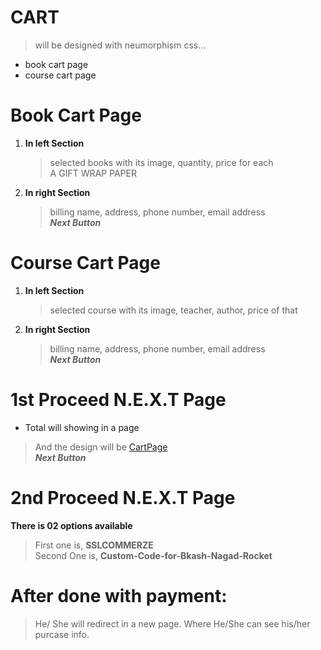 <!-- ============================================ CART SECTION ========================================================== -->
# CART
  > will be designed with neumorphism css...

- book cart page
- course cart page


# Book Cart Page

1. __In left Section__  
      > selected books with its image, quantity, price for each  
       A GIFT WRAP PAPER 

2. __In right Section__  
      > billing name, address, phone number, email address  
      ***Next Button***


# Course Cart Page

1. __In left Section__  
      > selected course with its image, teacher, author, price of that

2. __In right Section__  
      > billing name, address, phone number, email address  
      ***Next Button***


# 1st  Proceed  N.E.X.T  Page

- Total will showing in a page  
> And the design will be [CartPage](https://1drv.ms/i/s!Aq4FfT9SYylha7-M-FF4GW1-cQU?e=iSKTEi)  
***Next Button***


# 2nd  Proceed  N.E.X.T  Page

__There is 02 options available__  
> First one is, __SSLCOMMERZE__  
Second One is, __Custom-Code-for-Bkash-Nagad-Rocket__

# After done with payment:
> He/ She will redirect in a new page. Where He/She can see his/her purcase info.